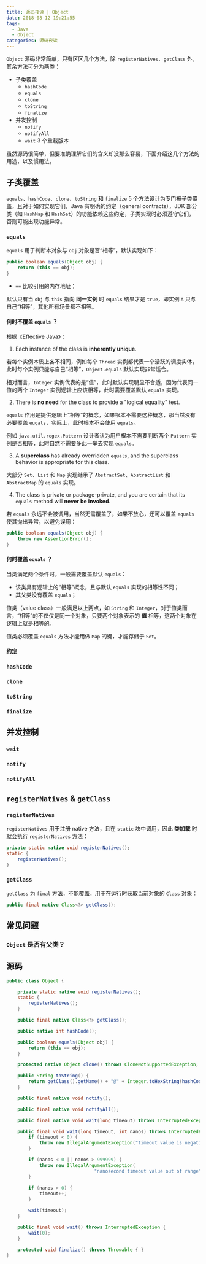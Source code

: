 ```yaml
---
title: 源码夜读 | Object
date: 2018-08-12 19:21:55
tags:
  - Java
  - Object
categories: 源码夜读
---
```


`Object` 源码非常简单，只有区区几个方法，除 `registerNatives`、`getClass` 外，其余方法可分为两类：

* 子类覆盖
  + `hashCode`
  + `equals`
  + `clone`
  + `toString`
  + `finalize`
* 并发控制
  + `notify`
  + `notifyAll`
  + `wait` 3 个重载版本

虽然源码很简单，但要准确理解它们的含义却没那么容易，下面介绍这几个方法的用途，以及惯用法。

<!-- more -->

## 子类覆盖

`equals`、`hashCode`、`clone`、`toString` 和 `finalize` 5 个方法设计为专门被子类覆盖，且对于如何实现它们，Java 有明确的约定（general contracts），JDK 部分类（如 `HashMap` 和 `HashSet`）的功能依赖这些约定，子类实现时必须遵守它们，否则可能出现功能异常。

### `equals`

`equals` 用于判断本对象与 `obj` 对象是否“相等”，默认实现如下：

```Java
public boolean equals(Object obj) {
    return (this == obj);
}
```

* `==` 比较引用的内存地址；

默认只有当 `obj` 与 `this` 指向 **同一实例** 时 `equals` 结果才是 `true`，即实例 `A` 只与自己“相等”，其他所有场景都不相等。

#### 何时不覆盖 `equals` ？

根据《Effective Java》：

1. Each instance of the class is **inherently unique**.

若每个实例本质上各不相同，例如每个 `Thread` 实例都代表一个活跃的调度实体，此时每个实例只能与自己“相等”，`Object.equals` 默认实现非常适合。

相对而言，`Integer` 实例代表的是“值”，此时默认实现明显不合适，因为代表同一值的两个 `Integer` 实例逻辑上应该相等，此时需要覆盖默认 `equals` 实现。

2. There is **no need** for the class to provide a "logical equality" test.

`equals` 作用是提供逻辑上“相等”的概念，如果根本不需要这种概念，那当然没有必要覆盖 `euqals`，实际上，此时根本不会使用 `equals`。

例如 `java.util.regex.Pattern` 设计者认为用户根本不需要判断两个 `Pattern` 实例是否相等，此时自然不需要多此一举去实现 `equals`。

3. A **superclass** has already overridden `equals`, and the superclass behavior is appropriate for this class.

大部分 `Set`、`List` 和 `Map` 实现继承了 `AbstractSet`、`AbstractList` 和 `AbstractMap` 的 `equals` 实现。

4. The class is private or package-private, and you are certain that its `equals` method will **never be invoked**.

若 `equals` 永远不会被调用，当然无需覆盖了，如果不放心，还可以覆盖 `equals` 使其抛出异常，以避免误用：

```Java
public boolean equals(Object obj) {
    throw new AssertionError();
}
```

#### 何时覆盖 `equals` ？

当类满足两个条件时，一般需要覆盖默认 `equals`：

* 该类具有逻辑上的“相等”概念，且与默认 `equals` 实现的相等性不同；
* 其父类没有覆盖 `equals`；

值类（value class）一般满足以上两点，如 `String` 和 `Integer`，对于值类而言，“相等”的不仅仅是同一个对象，只要两个对象表示的 **值** 相等，这两个对象在逻辑上就是相等的。

值类必须覆盖 `equals` 方法才能用做 `Map` 的键，才能存储于 `Set`。

#### 约定



### `hashCode`


### `clone`


### `toString`


### `finalize`


## 并发控制


### `wait`


### `notify`


### `notifyAll`

## `registerNatives` & `getClass`

### `registerNatives`

`registerNatives` 用于注册 native 方法，且在 `static` 块中调用，因此 **类加载** 时就会执行 `registerNatives` 方法：

```Java
private static native void registerNatives();
static {
    registerNatives();
}
```

### `getClass`

`getClass` 为 `final` 方法，不能覆盖，用于在运行时获取当前对象的 `Class` 对象：

```Java
public final native Class<?> getClass();
```

## 常见问题

### `Object` 是否有父类？


## 源码

```Java
public class Object {

    private static native void registerNatives();
    static {
        registerNatives();
    }

    public final native Class<?> getClass();

    public native int hashCode();

    public boolean equals(Object obj) {
        return (this == obj);
    }

    protected native Object clone() throws CloneNotSupportedException;

    public String toString() {
        return getClass().getName() + "@" + Integer.toHexString(hashCode());
    }

    public final native void notify();

    public final native void notifyAll();

    public final native void wait(long timeout) throws InterruptedException;

    public final void wait(long timeout, int nanos) throws InterruptedException {
        if (timeout < 0) {
            throw new IllegalArgumentException("timeout value is negative");
        }

        if (nanos < 0 || nanos > 999999) {
            throw new IllegalArgumentException(
                                "nanosecond timeout value out of range");
        }

        if (nanos > 0) {
            timeout++;
        }

        wait(timeout);
    }

    public final void wait() throws InterruptedException {
        wait(0);
    }

    protected void finalize() throws Throwable { }
}
```
